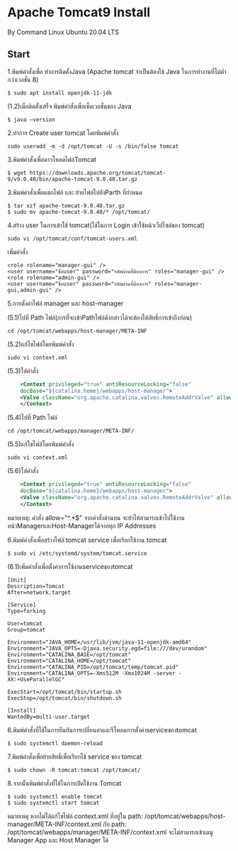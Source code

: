 # Apache Tomcat9 Install
By Command Linux Ubuntu 20.04 LTS

## Start
1.พิมพ์คำสั่งเพื่อ ทำการติดตั้งJava (Apache tomcat จำเป็นต้องใช้ Java ในการทำงานที่ไม่ต่ำกว่าเวอชั่น 8)
~~~
$ sudo apt install openjdk-11-jdk
~~~
(1.2)เมื่อติดตั้งเสร็จ พิมพ์คำสั่งเพื่อเช็คเวอชั่นของ Java 
~~~
$ java –version
~~~
2.ทำการ Create user tomcat โดยพิมพ์คำสั่ง
~~~
sudo useradd -m -d /opt/tomcat -U -s /bin/false tomcat
~~~
3.พิมพ์คำสั่งเพื่อดาวโหลดไฟล์Tomcat
~~~
$ wget https://downloads.apache.org/tomcat/tomcat-9/v9.0.40/bin/apache-tomcat-9.0.40.tar.gz
~~~
3.พิมพ์คำสั่งเพื่อแตกไฟล์ และ ย้ายไฟล์ไปยังParth ที่กำหนด
~~~
$ tar xzf apache-tomcat-9.0.40.tar.gz
$ sudo mv apache-tomcat-9.0.40/* /opt/tomcat/
~~~
4.สร้าง user ในการเข้าใช้ tomcat(ใช้ในการ Login เข้าใช้หน้าเว็ปไซต์ของ tomcat)
~~~
sudo vi /opt/tomcat/conf/tomcat-users.xml
~~~
เพิ่มคำสั่ง
~~~
<role rolename="manager-gui" />
<user username="ชื่อuser" password="รหัสผ่านที่ต้องการ" roles="manager-gui" />
<role rolename="admin-gui" />
<user username="ชื่อuser" password="รหัสผ่านที่ต้องการ" roles="manager-gui,admin-gui" />
~~~
5.การตั้งค่าไฟล์ manager และ host-manager

(5.1)ไปที่ Path ไฟล์(การที่จะเข้าPathไฟล์ดังกล่าวได้จะต้องให้สิทธิ์การเข้าถึงก่อน)
~~~
cd /opt/tomcat/webapps/host-manager/META-INF
~~~
(5.2)แก้ไขไฟล์โดยพิมพ์คำสั่ง
~~~
sudo vi context.xml
~~~
(5.3)ใส่คำสั่ง
~~~xml
    <Context privileged="true" antiResourceLocking="false"
    docBase="${catalina.home}/webapps/host-manager">
    <Valve className="org.apache.catalina.valves.RemoteAddrValve" allow="^.*$" />
    </Context>
~~~
(5.4)ไปที่ Path ไฟล์
~~~
cd /opt/tomcat/webapps/manager/META-INF/
~~~
(5.5)แก้ไขไฟล์โดยพิมพ์คำสั่ง
~~~
sudo vi context.xml
~~~
(5.6)ใส่คำสั่ง
~~~xml
    <Context privileged="true" antiResourceLocking="false"
    docBase="${catalina.home}/webapps/host-manager">
    <Valve className="org.apache.catalina.valves.RemoteAddrValve" allow="^.*$" />
    </Context>
~~~

หมายเหตุ: คำสั่ง allow="^.*$" จากคำสั่งด้านบน จะทำไห้สามารถเข้าไปใช้งานหน้าManagerและHost-Managerได้จากทุก IP Addresses 

6.พิมพ์คำสั่งเพื่อสร้างไฟล์ tomcat service เพื่อเรียกใช้งาน tomcat
~~~
$ sudo vi /etc/systemd/system/tomcat.service
~~~
(6.1)เพิ่มคำสั่งเพื่อตั้งค่าการใช้งานserviceของtomcat
~~~
[Unit]
Description=Tomcat
After=network.target

[Service]
Type=forking

User=tomcat
Group=tomcat

Environment="JAVA_HOME=/usr/lib/jvm/java-11-openjdk-amd64"
Environment="JAVA_OPTS=-Djava.security.egd=file:///dev/urandom"
Environment="CATALINA_BASE=/opt/tomcat"
Environment="CATALINA_HOME=/opt/tomcat"
Environment="CATALINA_PID=/opt/tomcat/temp/tomcat.pid"
Environment="CATALINA_OPTS=-Xms512M -Xmx1024M -server -XX:+UseParallelGC"

ExecStart=/opt/tomcat/bin/startup.sh
ExecStop=/opt/tomcat/bin/shutdown.sh

[Install]
WantedBy=multi-user.target
~~~
6.พิมพ์คำสั่งที่ใช้ในการยืนยันการเปลี่ยนค่าและรีโหลดการตั้งค่าserviceของtomcat
~~~
$ sudo systemctl daemon-reload
~~~
7.พิมพ์คำสั่งเพื่อย้ายสิทธิ์เพื่อเรียกใช้ service ของ tomcat
~~~
$ sudo chown -R tomcat:tomcat /opt/tomcat/
~~~
8.จากนั้นพิมพ์คำสั่งที่ใช้ในการเปิดใช้งาน Tomcat
~~~
$ sudo systemctl enable tomcat
$ sudo systemctl start tomcat
~~~
หมายเหตุ
หากไม่ได้แก้ไขไฟล์ context.xml ที่อยู่ใน 
path: /opt/tomcat/webapps/host-manager/META-INF/context.xml
กับ
path: /opt/tomcat/webapps/manager/META-INF/context.xml
จะไม่สามารถเข้าเมนู Manager App และ Host Manager ได้
